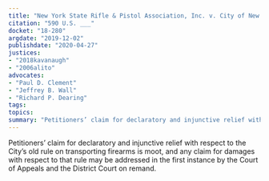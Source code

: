 ```yaml
---
title: "New York State Rifle & Pistol Association, Inc. v. City of New York"
citation: "590 U.S. ___"
docket: "18-280"
argdate: "2019-12-02"
publishdate: "2020-04-27"
justices:
- "2018kavanaugh"
- "2006alito"
advocates:
- "Paul D. Clement"
- "Jeffrey B. Wall"
- "Richard P. Dearing"
tags:
topics:
summary: "Petitioners’ claim for declaratory and injunctive relief with respect to the City’s old rule on transporting firearms is moot, and any claim for damages with respect to that rule may be addressed in the first instance by the Court of Appeals and the District Court on remand."
---
```

Petitioners’ claim for declaratory and injunctive relief with respect to the City’s old rule on transporting firearms is moot, and any claim for damages with respect to that rule may be addressed in the first instance by the Court of Appeals and the District Court on remand.
